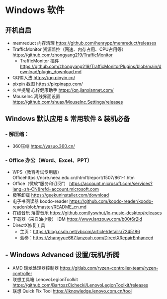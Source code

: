 # Windows 软件
## 开机自启
- memreduct 内存清理 https://github.com/henrypp/memreduct/releases  
- TrafficMonitor 资源监控（网速、内存占用、CPU占用等）https://github.com/zhongyang219/TrafficMonitor  
  - TrafficMonitor 插件 https://github.com/zhongyang219/TrafficMonitorPlugins/blob/main/download/plugin_download.md  
- QQ输入法 https://qq.pinyin.cn/  
- pixpin 截图 https://pixpinapp.com/  
- 久坐提醒 心柠健康助手 https://qn.jianxiannet.com/  
- MouseInc 离线界面设置 https://github.com/shuax/MouseInc.Settings/releases

## Windows 默认应用 & 常用软件 & 装机必备
### - 解压缩：
  - 360压缩 https://yasuo.360.cn/  
### - Office 办公（Word、Excel、PPT）
  - WPS（教育考试专用版） Officehttps://ncre.neea.edu.cn/html1/report/1507/861-1.htm  
  - Office（微软“服务和订阅”） https://account.microsoft.com/services?lang=zh-CN&refd=account.microsoft.com
- 极客卸载 https://geekuninstaller.com/download  
- 电子书阅读器 koodo-reader https://github.com/koodo-reader/koodo-reader/blob/master/README_cn.md  
- 在线音乐 落雪音乐 https://github.com/lyswhut/lx-music-desktop/releases  
- 下载器（来自油小猴） IDM https://www.lanzouw.com/b00t6r2id  
- DirectX修复工具  
  - 主页：https://blog.csdn.net/vbcom/article/details/7245186  
  - 蓝奏：https://zhangyue667.lanzouh.com/DirectXRepairEnhanced  

## - Windows Advanced 设置/玩机/折腾
  - AMD 瑞龙处理器控制器 https://gitlab.com/ryzen-controller-team/ryzen-controller  
  - 联想工具箱 LenovoLegionToolkit https://github.com/BartoszCichecki/LenovoLegionToolkit/releases  
  - 联想 Quick Fix Tool https://iknowledge.lenovo.com.cn/tool
